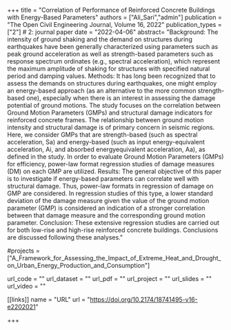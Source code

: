 +++
title = "Correlation of Performance of Reinforced Concrete Buildings with Energy-Based Parameters"
authors = ["Ali_Sari","admin"]
publication = "The Open Civil Engineering Journal, Volume 16, 2022"
publication_types = ["2"] # 2: journal paper
date = "2022-04-06"
abstract= "Background: The intensity of ground shaking and the demand on structures during earthquakes have been generally characterized using parameters such as peak ground acceleration as well as strength-based parameters such as response spectrum ordinates (e.g., spectral acceleration), which represent the maximum amplitude of shaking for structures with specified natural period and damping values.  Methods: It has long been recognized that to assess the demands on structures during earthquakes, one might employ an energy-based approach (as an alternative to the more common strength-based one), especially when there is an interest in assessing the damage potential of ground motions. The study focuses on the correlation between Ground Motion Parameters (GMPs) and structural damage indicators for reinforced concrete frames. The relationship between ground motion intensity and structural damage is of primary concern in seismic regions. Here, we consider GMPs that are strength-based (such as spectral acceleration, Sa) and energy-based (such as input energy-equivalent acceleration, Ai, and absorbed energyequivalent acceleration, Aa), as defined in the study. In order to evaluate Ground Motion Parameters (GMPs) for efficiency, power-law format regression studies of damage measures (DM) on each GMP are utilized.  Results: The general objective of this paper is to investigate if energy-based parameters can correlate well with structural damage. Thus, power-law formats in regression of damage on GMP are considered. In regression studies of this type, a lower standard deviation of the damage measure given the value of the ground motion parameter (GMP) is considered an indication of a stronger correlation between that damage measure and the corresponding ground motion parameter.  Conclusion: These extensive regression studies are carried out for both low-rise and high-rise reinforced concrete buildings. Conclusions are discussed following these analyses."

#projects = ["A_Framework_for_Assessing_the_Impact_of_Extreme_Heat_and_Drought_on_Urban_Energy_Production_and_Consumption"]

url_code = ""
url_dataset = ""
url_pdf = ""
url_project = ""
url_slides = ""
url_video = ""

[[links]]
    name = "URL"
    url = "https://doi.org/10.2174/18741495-v16-e2202021"

+++
